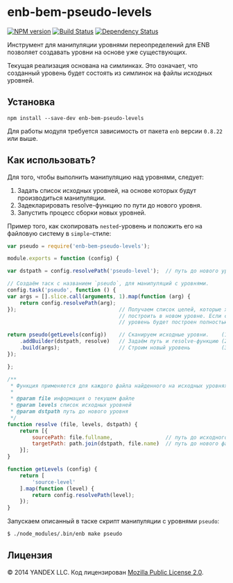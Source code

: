 enb-bem-pseudo-levels
=====================

[![NPM version](http://img.shields.io/npm/v/enb-bem-pseudo-levels.svg?style=flat)](http://badge.fury.io/js/enb-bem-pseudo-levels) [![Build Status](http://img.shields.io/travis/enb-bem/enb-bem-pseudo-levels.svg?branch=master&style=flat)](https://travis-ci.org/enb-bem/enb-bem-pseudo-levels) [![Dependency Status](http://img.shields.io/david/enb-bem/enb-bem-pseudo-levels.svg?style=flat)](https://david-dm.org/enb-bem/enb-bem-pseudo-levels)

Инструмент для манипуляции уровнями переопределений для ENB позволяет создавать уровни на основе уже существующих.

Текущая реализация основана на симлинках. Это означает, что созданный уровень будет состоять из симлинок на файлы исходных уровней.

Установка
----------

```
npm install --save-dev enb-bem-pseudo-levels
```

Для работы модуля требуется зависимость от пакета `enb` версии `0.8.22` или выше.

Как использовать?
-----------------

Для того, чтобы выполнить манипуляцию над уровнями, следует:

1. Задать список исходных уровней, на основе которых будут производиться манипуляции.
2. Задекларировать resolve-функцию по пути до нового уровня.
3. Запустить процесс сборки новых уровней.

Пример того, как скопировать `nested`-уровень и положить его на файловую систему в `simple`-стиле:

```js
var pseudo = require('enb-bem-pseudo-levels');

module.exports = function (config) {

var dstpath = config.resolvePath('pseudo-level');  // путь до нового уровня

// Создаём таск с названием `pseudo`, для манипуляций с уровнями.
config.task('pseudo', function () {
var args = [].slice.call(arguments, 1).map(function (arg) {
    return config.resolvePath(arg);
});                                 // Получаем список целей, которые хотим
                                    // построить в новом уровне. Если список пуст
                                    // уровень будет построен полностью.

return pseudo(getLevels(config))    // Сканируем исходные уровни.    (1)
    .addBuilder(dstpath, resolve)   // Задаём путь и resolve-функцию (2)
    .build(args);                   // Строим новый уровень          (3)
});

};

/**
 * Функция применяется для каждого файла найденного на исходных уровнях `levels`
 *
 * @param file информация о текущем файле
 * @param levels список исходных уровней
 * @param dstpath путь до нового уровня
 */
function resolve (file, levels, dstpath) {
    return [{
        sourcePath: file.fullname,                 // путь до исходного файла
        targetPath: path.join(dstpath, file.name)  // путь до нового файла
    }];
}

function getLevels (config) {
    return [
        'source-level'
    ].map(function (level) {
        return config.resolvePath(level);
    });
}
```

Запускаем описанный в таске скрипт манипуляции с уровнями `pseudo`:

```bash
$ ./node_modules/.bin/enb make pseudo
```

Лицензия
--------

© 2014 YANDEX LLC. Код лицензирован [Mozilla Public License 2.0](LICENSE.txt).
